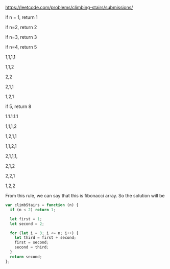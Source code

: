 https://leetcode.com/problems/climbing-stairs/submissions/

if n = 1, return 1

if n=2, return 2

if n=3, return 3

if n=4, return 5

1,1,1,1

1,1,2

2,2

2,1,1

1,2,1

if 5, return 8

1.1.1.1.1

1,1,1,2

1,2,1,1

1,1,2,1

2,1,1,1,

2,1,2

2,2,1

1,2,2

From this rule, we can say that this is fibonacci array.
So the solution will be

```javascript
var climbStairs = function (n) {
  if (n < 2) return 1;

  let first = 1;
  let second = 2;

  for (let i = 3; i <= n; i++) {
    let third = first + second;
    first = second;
    second = third;
  }
  return second;
};
```
